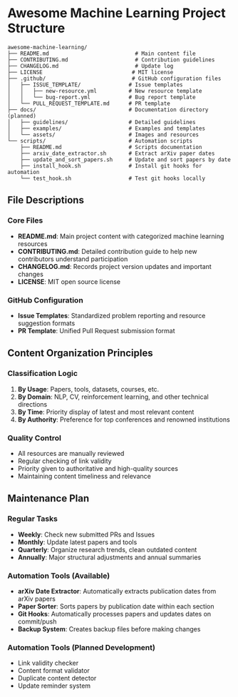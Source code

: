 # Awesome Machine Learning Project Structure

```
awesome-machine-learning/
├── README.md                           # Main content file
├── CONTRIBUTING.md                     # Contribution guidelines
├── CHANGELOG.md                        # Update log
├── LICENSE                            # MIT license
├── .github/                           # GitHub configuration files
│   ├── ISSUE_TEMPLATE/               # Issue templates
│   │   ├── new-resource.yml          # New resource template
│   │   └── bug-report.yml            # Bug report template
│   └── PULL_REQUEST_TEMPLATE.md      # PR template
├── docs/                             # Documentation directory (planned)
│   ├── guidelines/                   # Detailed guidelines
│   ├── examples/                     # Examples and templates
│   └── assets/                       # Images and resources
└── scripts/                          # Automation scripts
    ├── README.md                     # Scripts documentation
    ├── arxiv_date_extractor.sh       # Extract arXiv paper dates
    ├── update_and_sort_papers.sh     # Update and sort papers by date
    ├── install_hook.sh               # Install git hooks for automation
    └── test_hook.sh                  # Test git hooks locally
```

## File Descriptions

### Core Files
- **README.md**: Main project content with categorized machine learning resources
- **CONTRIBUTING.md**: Detailed contribution guide to help new contributors understand participation
- **CHANGELOG.md**: Records project version updates and important changes
- **LICENSE**: MIT open source license

### GitHub Configuration
- **Issue Templates**: Standardized problem reporting and resource suggestion formats
- **PR Template**: Unified Pull Request submission format

## Content Organization Principles

### Classification Logic
1. **By Usage**: Papers, tools, datasets, courses, etc.
2. **By Domain**: NLP, CV, reinforcement learning, and other technical directions
3. **By Time**: Priority display of latest and most relevant content
4. **By Authority**: Preference for top conferences and renowned institutions

### Quality Control
- All resources are manually reviewed
- Regular checking of link validity
- Priority given to authoritative and high-quality sources
- Maintaining content timeliness and relevance

## Maintenance Plan

### Regular Tasks
- **Weekly**: Check new submitted PRs and Issues
- **Monthly**: Update latest papers and tools
- **Quarterly**: Organize research trends, clean outdated content
- **Annually**: Major structural adjustments and annual summaries

### Automation Tools (Available)
- **arXiv Date Extractor**: Automatically extracts publication dates from arXiv papers
- **Paper Sorter**: Sorts papers by publication date within each section
- **Git Hooks**: Automatically processes papers and updates dates on commit/push
- **Backup System**: Creates backup files before making changes

### Automation Tools (Planned Development)
- Link validity checker
- Content format validator
- Duplicate content detector
- Update reminder system
